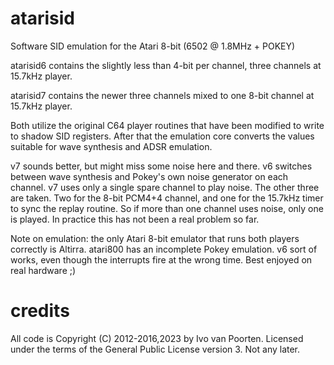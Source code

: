 # atarisid

Software SID emulation for the Atari 8-bit (6502 @ 1.8MHz + POKEY) 

atarisid6 contains the slightly less than 4-bit per channel, three channels at 15.7kHz player.

atarisid7 contains the newer three channels mixed to one 8-bit channel at 15.7kHz player.

Both utilize the original C64 player routines that have been modified to write to shadow SID registers. After that the emulation core converts the values suitable for wave synthesis and ADSR emulation.

v7 sounds better, but might miss some noise here and there. v6 switches between wave synthesis and Pokey's own noise generator on each channel. v7 uses only a single spare channel to play noise. The other three are taken. Two for the 8-bit PCM4+4 channel, and one for the 15.7kHz timer to sync the replay routine. So if more than one channel uses noise, only one is played. In practice this has not been a real problem so far.

Note on emulation: the only Atari 8-bit emulator that runs both players correctly is Altirra. atari800 has an incomplete Pokey emulation. v6 sort of works, even though the interrupts fire at the wrong time. Best enjoyed on real hardware ;)

# credits

All code is Copyright (C) 2012-2016,2023 by Ivo van Poorten. Licensed under the terms of the General Public License version 3. Not any later.
